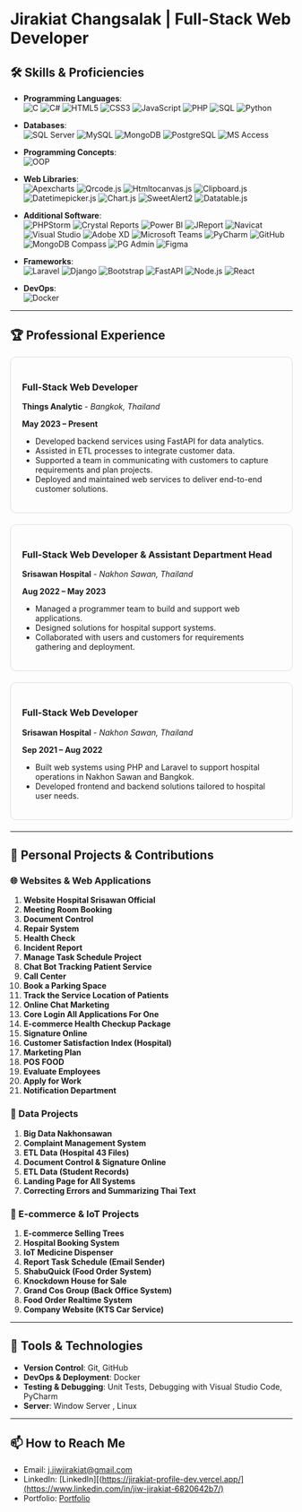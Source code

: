 
# Jirakiat Changsalak | Full-Stack Web Developer


## 🛠 Skills & Proficiencies

- **Programming Languages**:  
  ![C](https://img.shields.io/badge/C-00599C?style=for-the-badge&logo=c&logoColor=white)
  ![C#](https://img.shields.io/badge/C%23-239120?style=for-the-badge&logo=c-sharp&logoColor=white)
  ![HTML5](https://img.shields.io/badge/HTML5-E34F26?style=for-the-badge&logo=html5&logoColor=white)
  ![CSS3](https://img.shields.io/badge/CSS3-1572B6?style=for-the-badge&logo=css3&logoColor=white)
  ![JavaScript](https://img.shields.io/badge/JavaScript-F7DF1E?style=for-the-badge&logo=javascript&logoColor=black)
  ![PHP](https://img.shields.io/badge/PHP-777BB4?style=for-the-badge&logo=php&logoColor=white)
  ![SQL](https://img.shields.io/badge/SQL-003B57?style=for-the-badge&logo=sql&logoColor=white)
  ![Python](https://img.shields.io/badge/Python-3776AB?style=for-the-badge&logo=python&logoColor=white)

- **Databases**:  
  ![SQL Server](https://img.shields.io/badge/Microsoft%20SQL%20Server-CC2927?style=for-the-badge&logo=microsoft%20sql%20server&logoColor=white)
  ![MySQL](https://img.shields.io/badge/MySQL-4479A1?style=for-the-badge&logo=mysql&logoColor=white)
  ![MongoDB](https://img.shields.io/badge/MongoDB-47A248?style=for-the-badge&logo=mongodb&logoColor=white)
  ![PostgreSQL](https://img.shields.io/badge/PostgreSQL-4169E1?style=for-the-badge&logo=postgresql&logoColor=white)
  ![MS Access](https://img.shields.io/badge/Microsoft%20Access-A4373A?style=for-the-badge&logo=microsoft-access&logoColor=white)

- **Programming Concepts**:  
  ![OOP](https://img.shields.io/badge/OOP-FF6F00?style=for-the-badge)

- **Web Libraries**:  
  ![Apexcharts](https://img.shields.io/badge/Apexcharts-FF7F0E?style=for-the-badge&logo=apexcharts&logoColor=white)
  ![Qrcode.js](https://img.shields.io/badge/Qrcode.js-000000?style=for-the-badge)
  ![Htmltocanvas.js](https://img.shields.io/badge/Htmltocanvas.js-E34F26?style=for-the-badge)
  ![Clipboard.js](https://img.shields.io/badge/Clipboard.js-008080?style=for-the-badge)
  ![Datetimepicker.js](https://img.shields.io/badge/Datetimepicker.js-FFA500?style=for-the-badge)
  ![Chart.js](https://img.shields.io/badge/Chart.js-FF6384?style=for-the-badge&logo=chartdotjs&logoColor=white)
  ![SweetAlert2](https://img.shields.io/badge/SweetAlert2-6A5ACD?style=for-the-badge)
  ![Datatable.js](https://img.shields.io/badge/Datatable.js-000000?style=for-the-badge)

- **Additional Software**:  
  ![PHPStorm](https://img.shields.io/badge/PHPStorm-000000?style=for-the-badge&logo=phpstorm&logoColor=white)
  ![Crystal Reports](https://img.shields.io/badge/Crystal%20Reports-337AB7?style=for-the-badge)
  ![Power BI](https://img.shields.io/badge/Power%20BI-F2C811?style=for-the-badge&logo=powerbi&logoColor=black)
  ![JReport](https://img.shields.io/badge/JReport-000000?style=for-the-badge)
  ![Navicat](https://img.shields.io/badge/Navicat-02A4C7?style=for-the-badge)
  ![Visual Studio](https://img.shields.io/badge/Visual%20Studio-5C2D91?style=for-the-badge&logo=visual-studio&logoColor=white)
  ![Adobe XD](https://img.shields.io/badge/Adobe%20XD-FF61F6?style=for-the-badge&logo=adobe-xd&logoColor=white)
  ![Microsoft Teams](https://img.shields.io/badge/Microsoft%20Teams-6264A7?style=for-the-badge&logo=microsoft-teams&logoColor=white)
  ![PyCharm](https://img.shields.io/badge/PyCharm-000000?style=for-the-badge&logo=pycharm&logoColor=white)
  ![GitHub](https://img.shields.io/badge/GitHub-181717?style=for-the-badge&logo=github&logoColor=white)
  ![MongoDB Compass](https://img.shields.io/badge/MongoDB%20Compass-47A248?style=for-the-badge&logo=mongodb&logoColor=white)
  ![PG Admin](https://img.shields.io/badge/PG%20Admin-4169E1?style=for-the-badge&logo=postgresql&logoColor=white)
  ![Figma](https://img.shields.io/badge/Figma-F24E1E?style=for-the-badge&logo=figma&logoColor=white)

- **Frameworks**:  
  ![Laravel](https://img.shields.io/badge/Laravel-FF2D20?style=for-the-badge&logo=laravel&logoColor=white)
  ![Django](https://img.shields.io/badge/Django-092E20?style=for-the-badge&logo=django&logoColor=white)
  ![Bootstrap](https://img.shields.io/badge/Bootstrap-563D7C?style=for-the-badge&logo=bootstrap&logoColor=white)
  ![FastAPI](https://img.shields.io/badge/FastAPI-009688?style=for-the-badge&logo=fastapi&logoColor=white)
  ![Node.js](https://img.shields.io/badge/Node.js-339933?style=for-the-badge&logo=nodedotjs&logoColor=white)
  ![React](https://img.shields.io/badge/React-20232A?style=for-the-badge&logo=react&logoColor=61DAFB)

- **DevOps**:  
  ![Docker](https://img.shields.io/badge/Docker-2496ED?style=for-the-badge&logo=docker&logoColor=white)


---
## 🏆 Professional Experience

<div style="border: 1px solid #ddd; border-radius: 10px; padding: 20px; margin-bottom: 20px;">
  <h3>Full-Stack Web Developer</h3>
  <strong>Things Analytic</strong> - <em>Bangkok, Thailand</em>  
  <p><strong>May 2023 – Present</strong></p>
  <ul>
    <li>Developed backend services using FastAPI for data analytics.</li>
    <li>Assisted in ETL processes to integrate customer data.</li>
    <li>Supported a team in communicating with customers to capture requirements and plan projects.</li>
    <li>Deployed and maintained web services to deliver end-to-end customer solutions.</li>
  </ul>
</div>

<div style="border: 1px solid #ddd; border-radius: 10px; padding: 20px; margin-bottom: 20px;">
  <h3>Full-Stack Web Developer & Assistant Department Head</h3>
  <strong>Srisawan Hospital</strong> - <em>Nakhon Sawan, Thailand</em>  
  <p><strong>Aug 2022 – May 2023</strong></p>
  <ul>
    <li>Managed a programmer team to build and support web applications.</li>
    <li>Designed solutions for hospital support systems.</li>
    <li>Collaborated with users and customers for requirements gathering and deployment.</li>
  </ul>
</div>

<div style="border: 1px solid #ddd; border-radius: 10px; padding: 20px; margin-bottom: 20px;">
  <h3>Full-Stack Web Developer</h3>
  <strong>Srisawan Hospital</strong> - <em>Nakhon Sawan, Thailand</em>  
  <p><strong>Sep 2021 – Aug 2022</strong></p>
  <ul>
    <li>Built web systems using PHP and Laravel to support hospital operations in Nakhon Sawan and Bangkok.</li>
    <li>Developed frontend and backend solutions tailored to hospital user needs.</li>
  </ul>
</div>

---
## 🎨 Personal Projects & Contributions

### 🌐 Websites & Web Applications
1. **Website Hospital Srisawan Official**
2. **Meeting Room Booking**
3. **Document Control**
4. **Repair System**
5. **Health Check**
6. **Incident Report**
7. **Manage Task Schedule Project**
8. **Chat Bot Tracking Patient Service**
9. **Call Center**
10. **Book a Parking Space**
11. **Track the Service Location of Patients**
12. **Online Chat Marketing**
13. **Core Login All Applications For One**
14. **E-commerce Health Checkup Package**
15. **Signature Online**
16. **Customer Satisfaction Index (Hospital)**
17. **Marketing Plan**
18. **POS FOOD**
19. **Evaluate Employees**
20. **Apply for Work**
21. **Notification Department**

### 💾 Data Projects
1. **Big Data Nakhonsawan**
2. **Complaint Management System**
3. **ETL Data (Hospital 43 Files)**
4. **Document Control & Signature Online**
5. **ETL Data (Student Records)**
6. **Landing Page for All Systems**
7. **Correcting Errors and Summarizing Thai Text**

### 🛒 E-commerce & IoT Projects
1. **E-commerce Selling Trees**
2. **Hospital Booking System**
3. **IoT Medicine Dispenser**
4. **Report Task Schedule (Email Sender)**
5. **ShabuQuick (Food Order System)**
6. **Knockdown House for Sale**
7. **Grand Cos Group (Back Office System)**
8. **Food Order Realtime System**
9. **Company Website (KTS Car Service)**

---

## 🔧 Tools & Technologies

- **Version Control**: Git, GitHub
- **DevOps & Deployment**: Docker
- **Testing & Debugging**: Unit Tests, Debugging with Visual Studio Code, PyCharm
- **Server**: Window Server , Linux

---

## 📫 How to Reach Me
- Email: [j.jiwjirakiat@gmail.com](mailto:j.jiwjirakiat@gmail.com)
- LinkedIn: [LinkedIn][(https://jirakiat-profile-dev.vercel.app/](https://www.linkedin.com/in/jiw-jirakiat-6820642b7/)
- Portfolio: [Portfolio](https://jirakiat-profile-dev.vercel.app/)
